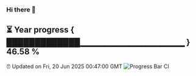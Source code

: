 ### Hi there 👋
⏳ Year progress { █████████████▁▁▁▁▁▁▁▁▁▁▁▁▁▁▁▁▁ } 46.58 %
---
⏰ Updated on Fri, 20 Jun 2025 00:47:00 GMT
![Progress Bar CI](https://github.com/Moyi321/Moyi321/workflows/Progress%20Bar%20CI/badge.svg)
